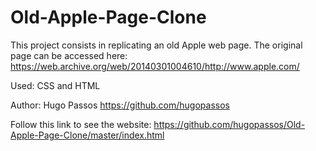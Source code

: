 # Old-Apple-Page-Clone

This project consists in replicating an old Apple web page. The original page can be accessed here: https://web.archive.org/web/20140301004610/http://www.apple.com/

Used: CSS and HTML

Author: Hugo Passos https://github.com/hugopassos

Follow this link to see the website: https://github.com/hugopassos/Old-Apple-Page-Clone/master/index.html
